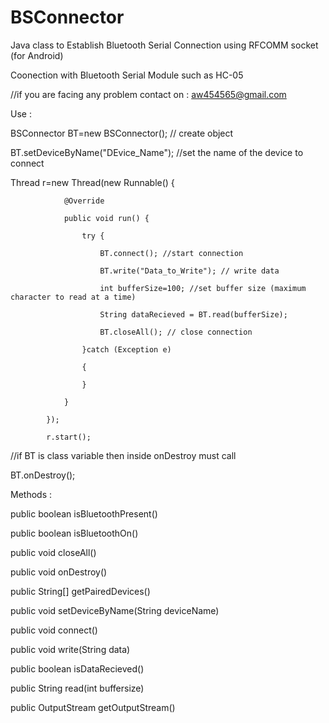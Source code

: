 # BSConnector
Java class to Establish Bluetooth Serial Connection using RFCOMM socket (for Android)

Coonection with Bluetooth Serial Module such as HC-05

//if you are facing any problem contact on : aw454565@gmail.com

Use : 

BSConnector BT=new BSConnector(); // create object

BT.setDeviceByName("DEvice_Name"); //set the name of the device to connect

Thread r=new Thread(new Runnable() {

                @Override
                
                public void run() {
                
                    try {
                    
                        BT.connect(); //start connection
                        
                        BT.write("Data_to_Write"); // write data
                        
                        int bufferSize=100; //set buffer size (maximum character to read at a time)
                        
                        String dataRecieved = BT.read(bufferSize);
                        
                        BT.closeAll(); // close connection
                        
                    }catch (Exception e)
                    
                    {
                    
                    }
                    
                }
                
            });
            
            r.start();



//if BT is class variable then inside onDestroy must call

BT.onDestroy(); 





Methods :


public boolean isBluetoothPresent()

public boolean isBluetoothOn()

public void closeAll()

public void onDestroy()

public String[] getPairedDevices()

public void setDeviceByName(String deviceName)

public void connect()

public void write(String data)

public boolean isDataRecieved()

public String read(int buffersize)

public OutputStream getOutputStream()
